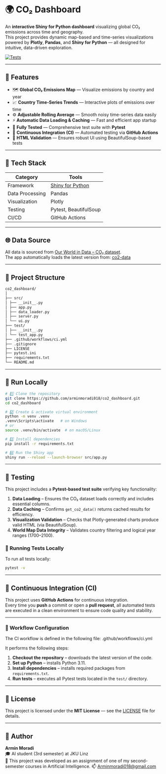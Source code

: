 # 🌍 CO₂ Dashboard

An **interactive Shiny for Python dashboard** visualizing global CO₂ emissions across time and geography.  
This project provides dynamic map-based and time-series visualizations powered by **Plotly**, **Pandas**, and **Shiny for Python** — all designed for intuitive, data-driven exploration.

[![Tests](https://github.com/arminmoradi018/co2_dashboard/actions/workflows/ci.yml/badge.svg)](https://github.com/arminmoradi018/co2_dashboard/actions/workflows/ci.yml)

---

## 🚀 Features

- 🗺️ **Global CO₂ Emissions Map** — Visualize emissions by country and year
- 📈 **Country Time-Series Trends** — Interactive plots of emissions over time
- ⚙️ **Adjustable Rolling Average** — Smooth noisy time-series data easily
- ⚡ **Automatic Data Loading & Caching** — Fast and efficient app startup
- 🧪 **Fully Tested** — Comprehensive test suite with **Pytest**
- 🤖 **Continuous Integration (CI)** — Automated testing via **GitHub Actions**
- 🧼 **HTML Validation** — Ensures robust UI using BeautifulSoup-based tests

---

## 🧠 Tech Stack

| Category        | Tools                                          |
| --------------- | ---------------------------------------------- |
| Framework       | [Shiny for Python](https://shiny.posit.co/py/) |
| Data Processing | Pandas                                         |
| Visualization   | Plotly                                         |
| Testing         | Pytest, BeautifulSoup                          |
| CI/CD           | GitHub Actions                                 |

---

## 🌐 Data Source

All data is sourced from [Our World in Data – CO₂ dataset](https://ourworldindata.org/co2-and-greenhouse-gas-emissions).  
The app automatically loads the latest version from:
[co2-data](https://raw.githubusercontent.com/owid/co2-data/master/owid-co2-data.csv)

---

## 🧩 Project Structure
```bash
co2_dashboard/
│
├── src/
│ ├── __init__.py
│ ├── app.py
│ ├── data_loader.py
│ ├── server.py
│ └── ui.py
├── test/
│ ├── __init__.py
│ └── test_app.py
├── .github/workflows/ci.yml
├── .gitignore
├── LICENSE
├── pytest.ini
├── requirements.txt
└── README.md
```
---

## 🧪 Run Locally

```bash
# 1️⃣ Clone the repository
git clone https://github.com/arminmoradi018/co2_dashboard.git
cd co2_dashboard

# 2️⃣ Create & activate virtual environment
python -m venv .venv
.venv\Scripts\activate   # on Windows
# or
source .venv/bin/activate  # on macOS/Linux

# 3️⃣ Install dependencies
pip install -r requirements.txt

# 4️⃣ Run the Shiny app
shiny run --reload --launch-browser src/app.py

```

---

## 🧪 Testing

This project includes a **Pytest-based test suite** verifying key functionality:

1. **Data Loading** – Ensures the CO₂ dataset loads correctly and includes essential columns.
2. **Data Caching** – Confirms `get_co2_data()` returns cached results for efficiency.
3. **Visualization Validation** – Checks that Plotly-generated charts produce valid HTML (via BeautifulSoup).
4. **World Map Data Integrity** – Validates country filtering and logical year ranges (1700–2100).

### 🧰 Running Tests Locally

To run all tests locally:

```bash
pytest -v

```

---

## 🤖 Continuous Integration (CI)

This project uses **GitHub Actions** for continuous integration.  
Every time you **push** a commit or open a **pull request**, all automated tests are executed in a clean environment to ensure code quality and stability.

---

### 🧱 Workflow Configuration

The CI workflow is defined in the following file:
.github/workflows/ci.yml

It performs the following steps:

1. **Checkout the repository** – downloads the latest version of the code.
2. **Set up Python** – installs Python 3.11.
3. **Install dependencies** – installs required packages from `requirements.txt`.
4. **Run tests** – executes all Pytest tests located in the `test/` directory.

---

## 📄 License

This project is licensed under the **MIT License** — see the [LICENSE](./LICENSE) file for details.

---

## 👤 Author  
**Armin Moradi**  
🎓 AI student (3rd semester) at JKU Linz  
📘 This project was developed as an assignment of one of my second-semester courses in Artificial Intelligence.
📫 Arminmoradi018@gmail.com
